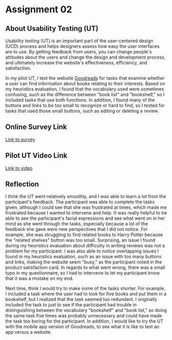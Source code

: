 # Assignment 02

## About Usability Testing (UT)
Usability testing (UT) is an important part of the user-centered design (UCD) process and helps designers assess how easy
the user interfaces are to use. By getting feedback from users, you can change people's attitudes about the users and change
the design and development process, and ultimately increase the website's effectiveness, efficiency, and satisfaction.


In my pilot UT, I test the website [Goodreads](https://www.goodreads.com/) for tasks that examine whether a user can 
find information about books relating to their interests. Based on my heuristics evaluation, I found that the vocabulary
used were sometimes confusing, such as the difference between "book list" and "bookshelf," so I included tasks that use 
both functions. In addition, I found many of the buttons and links to be too small to recognize or hard to find, so I tested 
for tasks that used those small buttons, such as editing or deleting a review.


## Online Survey Link
[Link to survey](https://forms.gle/ZyZDpHBkAD4gE65F9)


## Pilot UT Video Link
[Link to video](https://drive.google.com/file/d/1C7qHPGg3WV9TfRnNBKeCMpazNm7tj5QS/view?usp=sharing)


## Reflection
I think the UT went relatively smoothly, and I was able to learn a lot from the participant's feedback. The participant was able to complete the tasks given, although I could see that she was frustrated at times, which made me frustrated because I wanted to intervene and help. It was really helpful to be able to see the participant's facial expressions and see what went on in her mind as she went through the tasks, especially because a lot of the feedback she gave were new perspectives that I did not notice. For example, she was struggling to find related books to Harry Potter because the "related shelves" button was too small. Surprising, an issue I found during my heuristics evaluation about difficulty in writing reviews was not a problem for my participant. I was also able to notice overlapping issues I found in my heuristics evaluation, such as an issue with too many buttons and links, making the website seem "busy," as the participant noted in the product satisfaction card. In regards to what went wrong, there was a small typo in my questionnaire, so I had to intervene to let my participant know that it was a mistake on my end. 


Next time, think I would try to make some of the tasks shorter. For example, I included a task where the user had to look for five books and put them in a bookshelf, but I realized that the task seemed too redundant. I originally included the task to just to see if the participant had trouble in distinguishing between the vocabulary "bookshelf" and "book list," so doing the same task five times was probably unnecessary and could have made the task too boring for the participant. In addition, I would like to try the UT with the mobile app version of Goodreads, to see what it is like to test an app versus a website.

